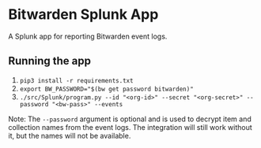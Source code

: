 # Bitwarden Splunk App

A Splunk app for reporting Bitwarden event logs.

## Running the app

1. `pip3 install -r requirements.txt`
2. `export BW_PASSWORD="$(bw get password bitwarden)"` 
3. `./src/Splunk/program.py --id "<org-id>" --secret "<org-secret>" --password "<bw-pass>" --events`

Note: The `--password` argument is optional and is used to decrypt item and collection names from the event logs. The integration will still work without it, but the names will not be available.
